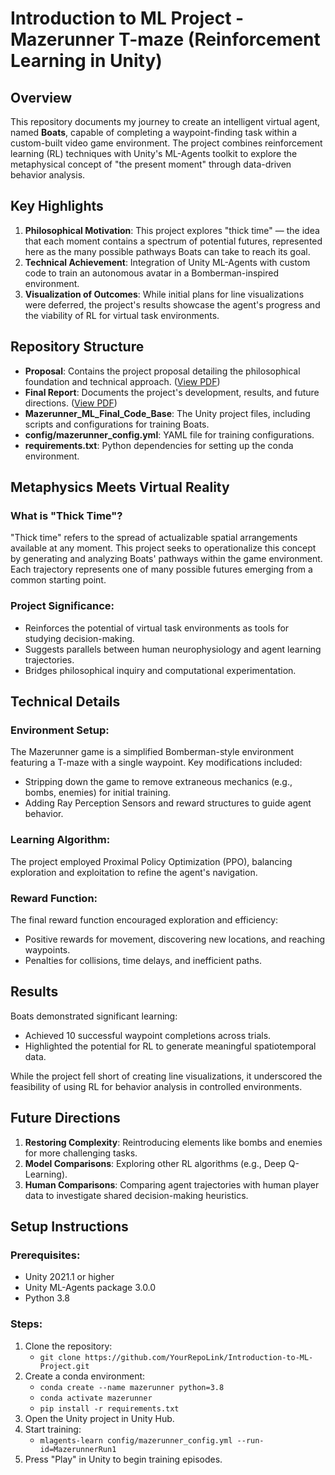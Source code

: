 # Introduction to ML Project - Mazerunner T-maze (Reinforcement Learning in Unity)

## Overview

This repository documents my journey to create an intelligent virtual agent, named **Boats**, capable of completing a waypoint-finding task within a custom-built video game environment. The project combines reinforcement learning (RL) techniques with Unity's ML-Agents toolkit to explore the metaphysical concept of "the present moment" through data-driven behavior analysis.

## Key Highlights

1. **Philosophical Motivation**: This project explores "thick time" — the idea that each moment contains a spectrum of potential futures, represented here as the many possible pathways Boats can take to reach its goal.
2. **Technical Achievement**: Integration of Unity ML-Agents with custom code to train an autonomous avatar in a Bomberman-inspired environment.
3. **Visualization of Outcomes**: While initial plans for line visualizations were deferred, the project's results showcase the agent's progress and the viability of RL for virtual task environments.

## Repository Structure

- **Proposal**: Contains the project proposal detailing the philosophical foundation and technical approach. ([View PDF](https://github.com/PlancksEpoch/Introduction-to-ML-Project/blob/main/Proposal/DSC412_001_FA24_PR_sbrantl.pdf))
- **Final Report**: Documents the project's development, results, and future directions. ([View PDF](https://github.com/PlancksEpoch/Introduction-to-ML-Project/blob/main/Final_Report/DSC412_001_FA24_FR_sbrantl.pdf))
- **Mazerunner_ML_Final_Code_Base**: The Unity project files, including scripts and configurations for training Boats.
- **config/mazerunner_config.yml**: YAML file for training configurations.
- **requirements.txt**: Python dependencies for setting up the conda environment.

## Metaphysics Meets Virtual Reality

### What is "Thick Time"?
"Thick time" refers to the spread of actualizable spatial arrangements available at any moment. This project seeks to operationalize this concept by generating and analyzing Boats' pathways within the game environment. Each trajectory represents one of many possible futures emerging from a common starting point.

### Project Significance:
- Reinforces the potential of virtual task environments as tools for studying decision-making.
- Suggests parallels between human neurophysiology and agent learning trajectories.
- Bridges philosophical inquiry and computational experimentation.

## Technical Details

### Environment Setup:
The Mazerunner game is a simplified Bomberman-style environment featuring a T-maze with a single waypoint. Key modifications included:
- Stripping down the game to remove extraneous mechanics (e.g., bombs, enemies) for initial training.
- Adding Ray Perception Sensors and reward structures to guide agent behavior.

### Learning Algorithm:
The project employed Proximal Policy Optimization (PPO), balancing exploration and exploitation to refine the agent's navigation.

### Reward Function:
The final reward function encouraged exploration and efficiency:
- Positive rewards for movement, discovering new locations, and reaching waypoints.
- Penalties for collisions, time delays, and inefficient paths.

## Results

Boats demonstrated significant learning:
- Achieved 10 successful waypoint completions across trials.
- Highlighted the potential for RL to generate meaningful spatiotemporal data.

While the project fell short of creating line visualizations, it underscored the feasibility of using RL for behavior analysis in controlled environments.

## Future Directions
1. **Restoring Complexity**: Reintroducing elements like bombs and enemies for more challenging tasks.
2. **Model Comparisons**: Exploring other RL algorithms (e.g., Deep Q-Learning).
3. **Human Comparisons**: Comparing agent trajectories with human player data to investigate shared decision-making heuristics.

## Setup Instructions

### Prerequisites:
- Unity 2021.1 or higher
- Unity ML-Agents package 3.0.0
- Python 3.8

### Steps:
1. Clone the repository:
    - `git clone https://github.com/YourRepoLink/Introduction-to-ML-Project.git`
2. Create a conda environment:
    - `conda create --name mazerunner python=3.8`
    - `conda activate mazerunner`
    - `pip install -r requirements.txt`
3. Open the Unity project in Unity Hub.
4. Start training:
    - `mlagents-learn config/mazerunner_config.yml --run-id=MazerunnerRun1`
5. Press "Play" in Unity to begin training episodes.
